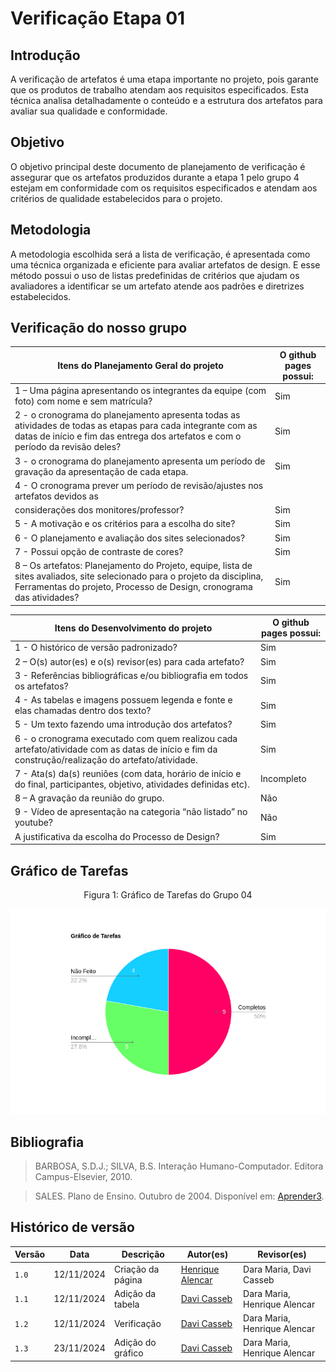 # Verificação Etapa 01

## Introdução
A verificação de artefatos é uma etapa importante no projeto, pois garante que os produtos de trabalho atendam aos requisitos especificados. Esta técnica analisa detalhadamente o conteúdo e a estrutura dos artefatos para avaliar sua qualidade e conformidade.

## Objetivo
O objetivo principal deste documento de planejamento de verificação é assegurar que os artefatos produzidos durante a etapa 1 pelo grupo 4 estejam em conformidade com os requisitos especificados e atendam aos critérios de qualidade estabelecidos para o projeto. 

## Metodologia 
A metodologia escolhida será a lista de verificação, é apresentada como uma técnica organizada e eficiente para avaliar artefatos de design. E esse método possui o uso de listas predefinidas de critérios que ajudam os avaliadores a identificar se um artefato atende aos padrões e diretrizes estabelecidos. 

## Verificação do nosso grupo

<center>

| Itens do Planejamento Geral do projeto | O github pages possui: |
| ------------- | ------------- |
| 1 – Uma página apresentando os integrantes da equipe (com foto) com nome e sem matrícula?  | Sim  |
| 2 - o cronograma do planejamento apresenta todas as atividades de todas as etapas para cada integrante com as datas de início e fim das entrega dos artefatos e com o período da revisão deles? | Sim |
| 3 - o cronograma do planejamento apresenta um período de gravação da apresentação de cada etapa.  | Sim  |
| 4 - O cronograma prever um período de revisão/ajustes nos artefatos devidos as
considerações dos monitores/professor?  | Sim  |
| 5 - A motivação e os critérios para a escolha do site?  | Sim  |
| 6 - O planejamento e avaliação dos sites selecionados? | Sim  |
| 7 - Possui opção de contraste de cores?  | Sim  |
| 8 – Os artefatos: Planejamento do Projeto, equipe, lista de sites avaliados, site selecionado para o projeto da disciplina, Ferramentas do projeto, Processo de Design, cronograma das atividades? | Sim  |

| Itens do Desenvolvimento do projeto | O github pages possui: |
| ------------- | ------------- |
| 1 - O histórico de versão padronizado? | Sim |
| 2 – O(s) autor(es) e o(s) revisor(es) para cada artefato? | Sim  |
| 3 - Referências bibliográficas e/ou bibliografia em todos os artefatos? | Sim |
| 4 - As tabelas e imagens possuem legenda e fonte e elas chamadas dentro dos texto?  | Sim  |
| 5 - Um texto fazendo uma introdução dos artefatos?  | Sim  |
| 6 - o cronograma executado com quem realizou cada artefato/atividade com as datas de início e fim da construção/realização do artefato/atividade.  | Sim  |
| 7 - Ata(s) da(s) reuniões (com data, horário de início e do final, participantes, objetivo, atividades definidas etc).  | Incompleto  |
| 8 – A gravação da reunião do grupo.  | Não  |
| 9 - Vídeo de apresentação na categoria “não listado” no youtube?  | Não |
| A justificativa da escolha do Processo de Design?  | Sim  |

</center>

## Gráfico de Tarefas
<div align="center">
<p> Figura 1: Gráfico de Tarefas do Grupo 04 </p> 
</div>

<center>

![Pie Chart das Tarefas](../assets/Grafico-de-Tarefas.png)

</center>

## Bibliografia
> BARBOSA, S.D.J.; SILVA, B.S. Interação Humano-Computador. Editora Campus-Elsevier, 2010.

> SALES. Plano de Ensino. Outubro de 2004. Disponível em: <a href="hhttps://aprender3.unb.br/pluginfile.php/2972625/mod_resource/content/56/Plano_de_Ensino%20FIHC%20022024%20Turma%2001%20v1.pdf" target="_blank">Aprender3</a>.

## Histórico de versão

| Versão | Data       | Descrição                                | Autor(es)                                                                                       | Revisor(es)                                                                                                                                    |
| ------ | ---------- | ---------------------------------------- | ----------------------------------------------------------------------------------------------- | ---------------------------------------------------------------------------------------------------------------------------------------------- |
| `1.0`  | 12/11/2024 | Criação da página                     | [Henrique Alencar](https://github.com/henryqma) | Dara Maria, Davi Casseb |
| `1.1`  | 12/11/2024 | Adição da tabela                      | [Davi Casseb](https://github.com/dcasseb) | Dara Maria, Henrique Alencar |
| `1.2`  | 12/11/2024 | Verificação                     | [Davi Casseb](https://github.com/dcasseb) | Dara Maria, Henrique Alencar |
| `1.3`  | 23/11/2024 | Adição do gráfico                     | [Davi Casseb](https://github.com/dcasseb) | Dara Maria, Henrique Alencar |

